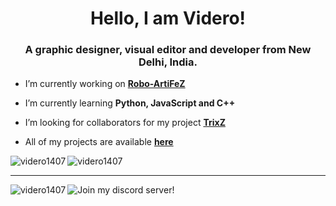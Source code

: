 <h1 align="center">Hello, I am Videro!</h1>
<h3 align="center">A graphic designer, visual editor and developer from New Delhi, India.</h3>

- I’m currently working on [**Robo-ArtiFeZ**](https://github.com/Videro1407/ArtiFeZ)

- I’m currently learning **Python, JavaScript and C++**

- I’m looking for collaborators for my project [**TrixZ**](https://discordbotlist.com/bots/trixz)

- All of my projects are available [**here**](https://www.github.com/Videro1407)
<img align="left" src="https://github-readme-stats.vercel.app/api?username=videro1407&show_icons=true&locale=en&theme=graywhite&layout=compact" alt="videro1407" />
<img align="left" src="https://github-readme-stats.vercel.app/api/top-langs?username=videro1407&show_icons=true&locale=en&layout=compact&theme=graywhite" alt="videro1407" />
<br>
<hr>
<p><a href="https://twitter.com/videro1407" target="blank"><img align="left" src="https://img.shields.io/twitter/follow/videro1407?logo=twitter&style=for-the-badge&color=blue&lablelColor=ffffff&logoColor=blue" alt="videro1407" title="Follow me on Twitter!"/></a>
</p>
<p>
<img align="left" src="https://discordapp.com/api/guilds/690494216572239922/widget.png?style=banner2" alt="Join my discord server!" title="Join my discord server!"/>
</p>
